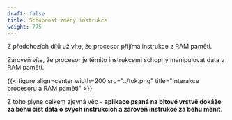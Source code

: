 ```yaml
---
draft: false
title: Schopnost změny instrukce
weight: 775
---
```


Z předchozích dílů už víte, že procesor přijímá instrukce z RAM paměti.

Zároveň víte, že procesor je těmito instrukcemi schopný manipulovat data v RAM paměti.

{{< figure align=center width=200 src="../tok.png" title="Interakce procesoru a RAM paměti" >}}

Z toho plyne celkem zjevná věc - **aplikace psaná na bitové vrstvě dokáže za běhu číst data o svých instrukcích a zároveň instrukce za běhu měnit**.